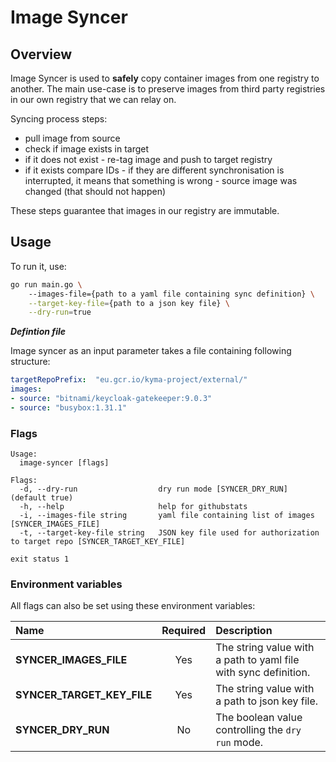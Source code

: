 # Image Syncer

## Overview

Image Syncer is used to **safely** copy container images from one registry to another. 
The main use-case is to preserve images from third party registries in our own registry that we can relay on.

Syncing process steps:
- pull image from source
- check if image exists in target
- if it does not exist - re-tag image and push to target registry
- if it exists compare IDs - if they are different synchronisation is interrupted, 
it means that something is wrong - source image was changed (that should not happen)

These steps guarantee that images in our registry are immutable.

## Usage

To run it, use:
```bash
go run main.go \ 
    --images-file={path to a yaml file containing sync definition} \
    --target-key-file={path to a json key file} \
    --dry-run=true
```

***Defintion file***

Image syncer as an input parameter takes a file containing following structure: 

```yaml
targetRepoPrefix:  "eu.gcr.io/kyma-project/external/"
images:
- source: "bitnami/keycloak-gatekeeper:9.0.3"
- source: "busybox:1.31.1"

```

### Flags

```
Usage:
  image-syncer [flags]

Flags:
  -d, --dry-run                  dry run mode [SYNCER_DRY_RUN] (default true)
  -h, --help                     help for githubstats
  -i, --images-file string       yaml file containing list of images [SYNCER_IMAGES_FILE]
  -t, --target-key-file string   JSON key file used for authorization to target repo [SYNCER_TARGET_KEY_FILE]

exit status 1
```


### Environment variables

All flags can also be set using these environment variables:

| Name                           | Required | Description                                                           |
| :----------------------------- | :------: | :-------------------------------------------------------------------- |
| **SYNCER_IMAGES_FILE**         |    Yes   | The string value with a path to yaml file with sync definition.       |
| **SYNCER_TARGET_KEY_FILE**     |    Yes   | The string value with a path to json key file.                        |
| **SYNCER_DRY_RUN**             |    No    | The boolean value controlling the `dry run` mode.                     |
